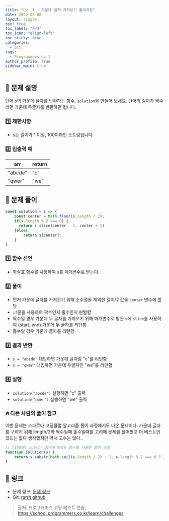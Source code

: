 ```yaml
---
title: "Lv. 1 - 가운데 글자 가져오기 풀이과정"
date: 2024-08-08
layout: single
toc: true
toc_label: "목차"
toc_icon: "align-left"
toc_sticky: true
categories:
  - pct
tags:
  - Programmers Lv.1
author_profile: true
sidebar_main: true
---
```


## :ledger: 문제 설명

단어 s의 가운데 글자를 반환하는 함수, `solution`을 만들어 보세요. 단어의 길이가 짝수라면 가운데 두글자를 반환하면 됩니다.

### :one: 제한사항

- s는 길이가 1 이상, 100이하인 스트링입니다.

### :two: 입출력 예

| arr              | return |
| ------------------ | ------ |
| "abcde" |	"c" |
| "qwer" |	"we" |


## :ledger: 문제 풀이

```javascript
const solution = s => {    
    const center = Math.floor(s.length / 2);
    if(s.length % 2 === 0) {
      return s.slice(center - 1, center + 1)  
    }else{
        return s[center];  
    } 
}
```

### :one: 함수 선언

- 화살표 함수를 사용하여 `s`를 매개변수로 받는다.

### :two: 풀이

- 먼저 가운데 글자를 가져오기 위해 소수점을 제외한 길이/2 값을 `center` 변수에 할당
- `if`문을 사용하여 짝수인지 홀수인지 판별함
- 짝수일 경우 가운데 두 글자를 가져오기 위해 매개변수로 받은 `s`에 `slice`를 사용하여 (start, end) 가운데 두 글자를 리턴함
- 홀수일 경우 가운데 글자를 리턴함

### :three: 결과 반환

- `s = "abcde"` 대입하면 가운데 글자임 "c"를 리턴함
- `s = "qwer"` 대입하면 가운데 두글자인 "we"를 리턴함

### :four: 실행

- `solution("abcde")` 실행하면 "c" 출력
- `solution("qwer")` 실행하면 "we" 출력

### :fire: 다른 사람의 풀이 참고
이번 문제는 스파르타 코딩클럽 알고리즘 풀이 과정에서도 나온 문제이다. 가운데 글자를 구하기 위해 length/2와 짝수일때 홀수일때를 고려해 문제를 풀어봤고 더 베스트인 코드는 없다 생각했지만 역시 고수는 많다..

```javascript
// [156명] substr 함수와 Math 함수를 사용한 풀이 과정
function solution(s) {
    return s.substr(Math.ceil(s.length / 2) - 1, s.length % 2 === 0 ? 2 : 1);
}
```

## :link: 링크

- 문제 링크: [문제 링크](https://school.programmers.co.kr/learn/courses/30/lessons/12903) 
- Git: [rarrit github](https://github.com/rarrit/programmers-coding-test/tree/main/%ED%94%84%EB%A1%9C%EA%B7%B8%EB%9E%98%EB%A8%B8%EC%8A%A4/1/12903.%E2%80%85%EA%B0%80%EC%9A%B4%EB%8D%B0%E2%80%85%EA%B8%80%EC%9E%90%E2%80%85%EA%B0%80%EC%A0%B8%EC%98%A4%EA%B8%B0)

> 출처: 프로그래머스 코딩 테스트 연습, https://school.programmers.co.kr/learn/challenges
